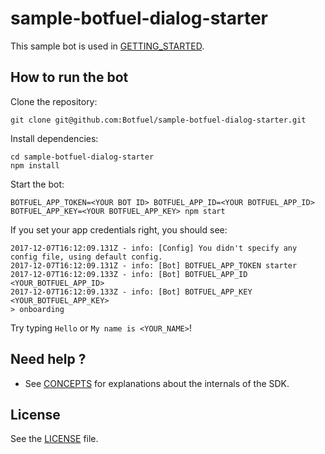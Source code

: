 # sample-botfuel-dialog-starter

This sample bot is used in [GETTING_STARTED](https://github.com/Botfuel/botfuel-dialog/blob/master/GETTING_STARTED.md).

## How to run the bot

Clone the repository:

```shell
git clone git@github.com:Botfuel/sample-botfuel-dialog-starter.git
```

Install dependencies:

```shell
cd sample-botfuel-dialog-starter
npm install
```

Start the bot:

```shell
BOTFUEL_APP_TOKEN=<YOUR BOT ID> BOTFUEL_APP_ID=<YOUR BOTFUEL_APP_ID> BOTFUEL_APP_KEY=<YOUR BOTFUEL_APP_KEY> npm start
```

If you set your app credentials right, you should see:

```shell
2017-12-07T16:12:09.131Z - info: [Config] You didn't specify any config file, using default config.
2017-12-07T16:12:09.131Z - info: [Bot] BOTFUEL_APP_TOKEN starter
2017-12-07T16:12:09.133Z - info: [Bot] BOTFUEL_APP_ID <YOUR_BOTFUEL_APP_ID>
2017-12-07T16:12:09.133Z - info: [Bot] BOTFUEL_APP_KEY <YOUR_BOTFUEL_APP_KEY>
> onboarding
```

Try typing `Hello` or `My name is <YOUR_NAME>`!

## Need help ?

- See [CONCEPTS](https://github.com/Botfuel/botfuel-dialog/blob/master/CONCEPTS.md) for explanations about the internals of the SDK.

## License

See the [LICENSE](LICENSE.md) file.
